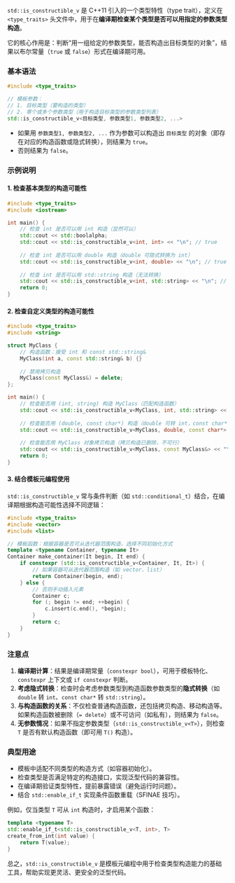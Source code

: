 `std::is_constructible_v` 是 C++11 引入的一个类型特性（type trait），定义在 `<type_traits>` 头文件中，用于在**编译期检查某个类型是否可以用指定的参数类型构造**。

它的核心作用是：判断“用一组给定的参数类型，能否构造出目标类型的对象”，结果以布尔常量（`true` 或 `false`）形式在编译期可用。


### 基本语法
```cpp
#include <type_traits>

// 模板参数：
// 1. 目标类型（要构造的类型）
// 2. 零个或多个参数类型（用于构造目标类型的参数类型列表）
std::is_constructible_v<目标类型, 参数类型1, 参数类型2, ...>
```

- 如果用 `参数类型1, 参数类型2, ...` 作为参数可以构造出 `目标类型` 的对象（即存在对应的构造函数或隐式转换），则结果为 `true`。
- 否则结果为 `false`。


### 示例说明

#### 1. 检查基本类型的构造可能性
```cpp
#include <type_traits>
#include <iostream>

int main() {
    // 检查 int 是否可以用 int 构造（显然可以）
    std::cout << std::boolalpha;
    std::cout << std::is_constructible_v<int, int> << "\n"; // true
    
    // 检查 int 是否可以用 double 构造（double 可隐式转换为 int）
    std::cout << std::is_constructible_v<int, double> << "\n"; // true
    
    // 检查 int 是否可以用 std::string 构造（无法转换）
    std::cout << std::is_constructible_v<int, std::string> << "\n"; // false
    return 0;
}
```


#### 2. 检查自定义类型的构造可能性
```cpp
#include <type_traits>
#include <string>

struct MyClass {
    // 构造函数：接受 int 和 const std::string&
    MyClass(int a, const std::string& b) {}
    
    // 禁用拷贝构造
    MyClass(const MyClass&) = delete;
};

int main() {
    // 检查能否用 (int, string) 构造 MyClass（匹配构造函数）
    std::cout << std::is_constructible_v<MyClass, int, std::string> << "\n"; // true
    
    // 检查能否用 (double, const char*) 构造（double 可转 int，const char* 可转 string）
    std::cout << std::is_constructible_v<MyClass, double, const char*> << "\n"; // true
    
    // 检查能否用 MyClass 对象拷贝构造（拷贝构造已删除，不可行）
    std::cout << std::is_constructible_v<MyClass, const MyClass&> << "\n"; // false
    return 0;
}
```


#### 3. 结合模板元编程使用
`std::is_constructible_v` 常与条件判断（如 `std::conditional_t`）结合，在编译期根据构造可能性选择不同逻辑：
```cpp
#include <type_traits>
#include <vector>
#include <list>

// 模板函数：根据容器是否可从迭代器范围构造，选择不同初始化方式
template <typename Container, typename It>
Container make_container(It begin, It end) {
    if constexpr (std::is_constructible_v<Container, It, It>) {
        // 如果容器可从迭代器范围构造（如 vector、list）
        return Container(begin, end);
    } else {
        // 否则手动插入元素
        Container c;
        for (; begin != end; ++begin) {
            c.insert(c.end(), *begin);
        }
        return c;
    }
}
```


### 注意点
1. **编译期计算**：结果是编译期常量（`constexpr bool`），可用于模板特化、`constexpr` 上下文或 `if constexpr` 判断。
2. **考虑隐式转换**：检查时会考虑参数类型到构造函数参数类型的**隐式转换**（如 `double` 转 `int`、`const char*` 转 `std::string`）。
3. **与构造函数的关系**：不仅检查普通构造函数，还包括拷贝构造、移动构造等。如果构造函数被删除（`= delete`）或不可访问（如私有），则结果为 `false`。
4. **无参数情况**：如果不指定参数类型（`std::is_constructible_v<T>`），则检查 `T` 是否有默认构造函数（即可用 `T()` 构造）。


### 典型用途
- 模板中适配不同类型的构造方式（如容器初始化）。
- 检查类型是否满足特定的构造接口，实现泛型代码的兼容性。
- 在编译期验证类型特性，提前暴露错误（避免运行时问题）。
- 结合 `std::enable_if_t` 实现条件函数重载（SFINAE 技巧）。

例如，仅当类型 `T` 可从 `int` 构造时，才启用某个函数：
```cpp
template <typename T>
std::enable_if_t<std::is_constructible_v<T, int>, T>
create_from_int(int value) {
    return T(value);
}
```

总之，`std::is_constructible_v` 是模板元编程中用于检查类型构造能力的基础工具，帮助实现更灵活、更安全的泛型代码。